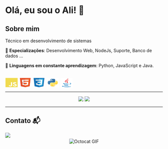 # Olá, eu sou o Ali! 👋

## Sobre mim

Técnico em desenvolvimento de sistemas

🔹 **Especializações**: Desenvolvimento Web, NodeJs, Suporte, Banco de dados ...

🔹 **Linguagens em constante aprendizagem**: Python, JavaScript e Java.
<div style="display: inline_block"><br>
  <img align="center" alt="Js" height="30" width="40" src="https://raw.githubusercontent.com/devicons/devicon/master/icons/javascript/javascript-plain.svg">
  <img align="center" alt="HTML" height="30" width="40" src="https://raw.githubusercontent.com/devicons/devicon/master/icons/html5/html5-original.svg">
  <img align="center" alt="CSS" height="30" width="40" src="https://raw.githubusercontent.com/devicons/devicon/master/icons/css3/css3-original.svg">
  <img align="center" alt="Python" height="30" width="40" src="https://raw.githubusercontent.com/devicons/devicon/master/icons/python/python-original.svg">
 <img align="center" alt="Java" height="30" width="40" src="https://raw.githubusercontent.com/devicons/devicon/master/icons/java/java-original.svg">
</div>

---
<div align="center">
  <img height="180cm" src="https://github-readme-stats.vercel.app/api?username=Ali2038&show_icons=true&theme=chartreuse-dark"/>
  <img height="180cm" src="https://github-readme-stats.vercel.app/api/top-langs/?username=Ali2038&layout=compact&langs_count=16&theme=chartreuse-dark"/>
</div>

---

## Contato 📬

<a href="https://www.linkedin.com/in/Ali2038" target="_blank">
  <img src="https://img.shields.io/badge/-LinkedIn-%230077B5?style=for-the-badge&logo=linkedin&logoColor=white">
</a>

<div align="center">
   <img src="https://github.githubassets.com/images/mona-whisper.gif" alt="Octocat GIF" />
 </div>
